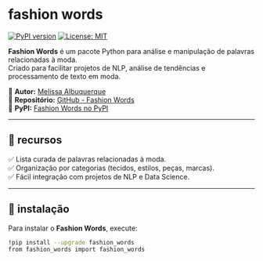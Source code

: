 # fashion words

[![PyPI version](https://img.shields.io/pypi/v/fashion_words)](https://pypi.org/project/fashion_words/)
[![License: MIT](https://img.shields.io/badge/License-MIT-yellow.svg)](LICENSE)

**Fashion Words** é um pacote Python para análise e manipulação de palavras relacionadas à moda.  
Criado para facilitar projetos de NLP, análise de tendências e processamento de texto em moda.  

📌 **Autor:** [Melissa Albuquerque](https://github.com/mellalbuquerque)  
📌 **Repositório:** [GitHub - Fashion Words](https://github.com/mellalbuquerque/fashion_words)  
📌 **PyPI:** [Fashion Words no PyPI](https://pypi.org/project/fashion_words/)  

---

## 🎯 **recursos**
✅ Lista curada de palavras relacionadas à moda.  
✅ Organização por categorias (tecidos, estilos, peças, marcas).  
✅ Fácil integração com projetos de NLP e Data Science.  

---

## 📌 **instalação**
Para instalar o **Fashion Words**, execute:

```bash
!pip install --upgrade fashion_words
from fashion_words import fashion_words



